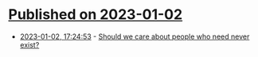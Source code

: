 # [Published on 2023-01-02](index.md)

* [2023-01-02, 17:24:53](https://news.ycombinator.com/item?id=34220646) - [Should we care about people who need never exist?](https://www.economist.com/christmas-specials/2022/12/20/should-we-care-about-people-who-need-never-exist)

